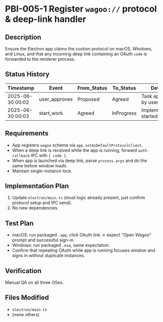 # PBI-005-1 Register `wagoo://` protocol & deep-link handler

## Description
Ensure the Electron app claims the custom protocol on macOS, Windows, and Linux, and that any incoming deep link containing an OAuth `code` is forwarded to the renderer process.

## Status History
| Timestamp | Event | From_Status | To_Status | Details | User |
|-----------|-------|------------|----------|---------|------|
| 2025-06-30 00:02 | user_approves | Proposed | Agreed | Task approved by user | User |
| 2025-06-30 00:03 | start_work | Agreed | InProgress | Implementation started | AI_Agent |

## Requirements
- App registers `wagoo` scheme via `app.setAsDefaultProtocolClient`.
- When a deep link is received while the app is running, forward `auth-callback` IPC with `{ code }`.
- When app is launched via deep link, parse `process.argv` and do the same before window loads.
- Maintain single-instance lock.

## Implementation Plan
1. Update `electron/main.ts` (most logic already present, just confirm protocol setup and IPC send).
2. No new dependencies.

## Test Plan
- macOS: run packaged `.app`, click OAuth link → expect "Open Wagoo" prompt and successful sign-in.
- Windows: run packaged `.exe`, same expectation.
- Confirm that repeating OAuth while app is running focuses window and signs in without duplicate instances.

## Verification
Manual QA on all three OSes.

## Files Modified
- `electron/main.ts`
- (none others) 